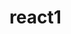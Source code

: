 # react1

<!-- npx create-react-app . -->
<!-- npm i web-vitals -->
<!-- npm install --save-dev prop-types -->
<!-- хороший урок -->
